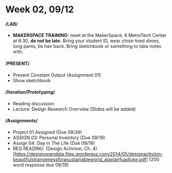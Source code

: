 # Week 02, 09/12

#### /LAB/

* __MAKERSPACE TRAINING:__ meet at the MakerSpace, 6 MetroTech Center at 6:30, __do not be late.__
Bring your student ID, wear close-toed shoes, long pants, tie hair back. Bring sketchbook or something to take notes with.

#### /PRESENT/

* Present Constant Output (Assignment 01)
* Show sketchbook

#### /Iteration/Prototyping/

* Reading discussion
* Lecture: Design Research Overview (Slides will be added) 

#### /Assignments/

* Project 01 Assigned (Due 09/26)
* ASSIGN 03: Personal Inventory (Due 09/19)
* Assign 04: Day in The Life (Due 09/19)
* REQ READING: (Design Activism, Ch. 4)[https://designopendata.files.wordpress.com/2014/05/designactivism-beautifulstrangenessforasustainableworld_alastairfuadluke.pdf] (200 word response due 09/19)
